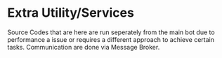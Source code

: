 # Extra Utility/Services
Source Codes that are here are run seperately from the main bot due to performance a issue or requires a different approach to achieve certain tasks. Communication are done via Message Broker.
